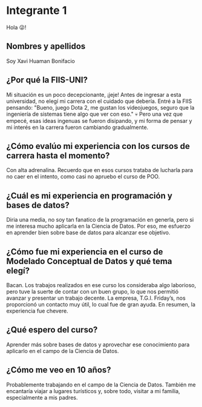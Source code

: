 # Integrante 1
Hola 😜!

## Nombres y apellidos
Soy Xavi Huaman Bonifacio
## ¿Por qué la FIIS-UNI?
Mi situación es un poco decepcionante, ¡jeje! Antes de ingresar a esta universidad, no elegí mi carrera con el cuidado que debería. Entré a la FIIS pensando: "Bueno, juego Dota 2, me gustan los videojuegos, seguro que la ingeniería de sistemas tiene algo que ver con eso." 💀 Pero una vez que empecé, esas ideas ingenuas se fueron disipando, y mi forma de pensar y mi interés en la carrera fueron cambiando gradualmente.
## ¿Cómo evalúo mi experiencia con los cursos de carrera hasta el momento?
Con alta adrenalina. Recuerdo que en esos cursos trataba de lucharla para no caer en el intento, como casi no apruebo el curso de POO. 
## ¿Cuál es mi experiencia en programación y bases de datos?
Diria una media, no soy tan fanatico de la programación en generla, pero si me interesa mucho aplicarla en la Ciencia de Datos. Por eso, me esfuerzo en aprender bien sobre base de datos para alcanzar ese objetivo.
## ¿Cómo fue mi experiencia en el curso de Modelado Conceptual de Datos y qué tema elegí?
Bacan. Los trabajos realizados en ese curso los consideraba algo laborioso, pero tuve la suerte de contar con un buen grupo, lo que nos permitió avanzar y presentar un trabajo decente. La empresa, T.G.I. Friday’s, nos proporcionó un contacto muy útil, lo cual fue de gran ayuda. En resumen, la experiencia fue chevere.
## ¿Qué espero del curso?
Aprender más sobre bases de datos y aprovechar ese conocimiento para aplicarlo en el campo de la Ciencia de Datos.
## ¿Cómo me veo en 10 años?
Probablemente trabajando en el campo de la Ciencia de Datos. También me encantaría viajar a lugares turísticos y, sobre todo, visitar a mi familia, especialmente a mis padres.